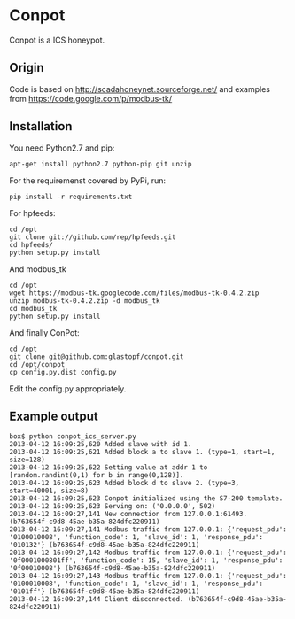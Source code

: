 # Conpot

Conpot is a ICS honeypot.

## Origin

Code is based on http://scadahoneynet.sourceforge.net/ and examples from https://code.google.com/p/modbus-tk/

## Installation

You need Python2.7 and pip:

    apt-get install python2.7 python-pip git unzip

For the requiremenst covered by PyPi, run:

    pip install -r requirements.txt

For hpfeeds:

    cd /opt
    git clone git://github.com/rep/hpfeeds.git
    cd hpfeeds/
    python setup.py install

And modbus_tk

    cd /opt
    wget https://modbus-tk.googlecode.com/files/modbus-tk-0.4.2.zip
    unzip modbus-tk-0.4.2.zip -d modbus_tk
    cd modbus_tk
    python setup.py install

And finally ConPot:

    cd /opt
    git clone git@github.com:glastopf/conpot.git
    cd /opt/conpot
    cp config.py.dist config.py

Edit the config.py appropriately.

## Example output
``` shell
box$ python conpot_ics_server.py 
2013-04-12 16:09:25,620 Added slave with id 1.
2013-04-12 16:09:25,621 Added block a to slave 1. (type=1, start=1, size=128)
2013-04-12 16:09:25,622 Setting value at addr 1 to [random.randint(0,1) for b in range(0,128)].
2013-04-12 16:09:25,623 Added block d to slave 2. (type=3, start=40001, size=8)
2013-04-12 16:09:25,623 Conpot initialized using the S7-200 template.
2013-04-12 16:09:25,623 Serving on: ('0.0.0.0', 502)
2013-04-12 16:09:27,141 New connection from 127.0.0.1:61493. (b763654f-c9d8-45ae-b35a-824dfc220911)
2013-04-12 16:09:27,141 Modbus traffic from 127.0.0.1: {'request_pdu': '0100010008', 'function_code': 1, 'slave_id': 1, 'response_pdu': '010132'} (b763654f-c9d8-45ae-b35a-824dfc220911)
2013-04-12 16:09:27,142 Modbus traffic from 127.0.0.1: {'request_pdu': '0f0001000801ff', 'function_code': 15, 'slave_id': 1, 'response_pdu': '0f00010008'} (b763654f-c9d8-45ae-b35a-824dfc220911)
2013-04-12 16:09:27,143 Modbus traffic from 127.0.0.1: {'request_pdu': '0100010008', 'function_code': 1, 'slave_id': 1, 'response_pdu': '0101ff'} (b763654f-c9d8-45ae-b35a-824dfc220911)
2013-04-12 16:09:27,144 Client disconnected. (b763654f-c9d8-45ae-b35a-824dfc220911)
```
